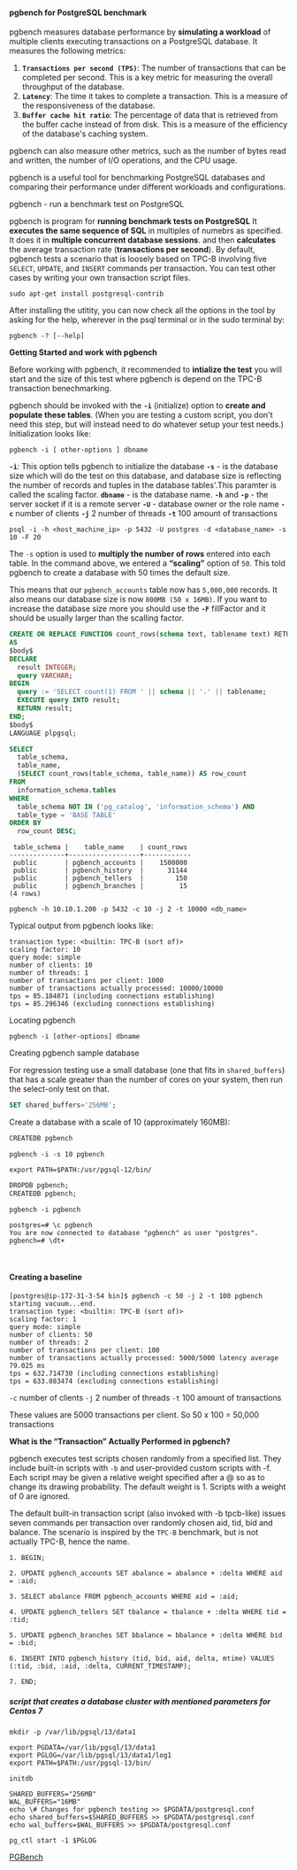 
#### pgbench for PostgreSQL benchmark

pgbench measures database performance by **simulating a workload** of multiple clients executing transactions on a PostgreSQL database. It measures the following metrics:

1. **`Transactions per second (TPS)`**: The number of transactions that can be completed per second. This is a key metric for measuring the overall throughput of the database.
2. **`Latency`**: The time it takes to complete a transaction. This is a measure of the responsiveness of the database.
3. **`Buffer cache hit ratio`**: The percentage of data that is retrieved from the buffer cache instead of from disk. This is a measure of the efficiency of the database's caching system.

pgbench can also measure other metrics, such as the number of bytes read and written, the number of I/O operations, and the CPU usage.

pgbench is a useful tool for benchmarking PostgreSQL databases and comparing their performance under different workloads and configurations.

pgbench - run a benchmark test on PostgreSQL

pgbench is program for **running benchmark tests on PostgreSQL**
It **executes the same sequence of SQL** in multiples of numebrs as specified. It does it in **multiple concurrent database sessions**. and then **calculates** the average transaction rate (**transactions per second**). By default, pgbench tests a scenario that is loosely based on TPC-B involving five `SELECT`, `UPDATE`, and `INSERT` commands per transaction.
You can test other cases by writing your own transaction script files.

```shell
sudo apt-get install postgresql-contrib 
```

After installing the utitity, you can now check all the options in the tool by asking for the help, wherever in the psql terminal or in the sudo terminal by:

```shell
pgbench -? [--help]
```
**Getting Started and work with pgbench**

Before working with pgbench, it recommended to **intialize the test** you will start and the size of this test where pgbench is depend on the TPC-B transaction benechmarking. 

pgbench should be invoked with the **`-i`** (initialize) option to **create and populate these tables**. (When you are testing a custom script, you don't need this step, but will instead need to do whatever setup your test needs.) Initialization looks like:

```shell
pgbench -i [ other-options ] dbname	
```

**`-i`**: This option tells pgbench to initialize the database
**`-s`** - is the database size which will do the test on this database, and database size is reflecting the number of records and tuples in the database tables'.This paramter is called the scaling factor. 
**`dbname`** - is the database name. 
**`-h`** and **`-p`** - the server socket if it is a remote server
**`-U`** - database owner or the role name
**`-c`** number of clients
**`-j`** 2 number of threads
**`-t`** 100 amount of transactions

```
psql -i -h <host_machine_ip> -p 5432 -U postgres -d <database_name> -s 10 -F 20
```
The `-s` option is used to **multiply the number of rows** entered into each table. In the command above, we entered a **“scaling”** option of `50`. This told pgbench to create a database with 50 times the default size.

This means that our `pgbench_accounts` table now has `5,000,000` records. It also means our database size is now `800MB (50 x 16MB)`. If you want to increase the database size more you should use the **`-F`** fillFactor and it should be usually larger than the scalling factor. 


```sql
CREATE OR REPLACE FUNCTION count_rows(schema text, tablename text) RETURNS INTEGER
AS
$body$
DECLARE
  result INTEGER;
  query VARCHAR;
BEGIN
  query := 'SELECT count(1) FROM ' || schema || '.' || tablename;
  EXECUTE query INTO result;
  RETURN result;
END;
$body$
LANGUAGE plpgsql;
```
```sql
SELECT
  table_schema,
  table_name,
  (SELECT count_rows(table_schema, table_name)) AS row_count
FROM
  information_schema.tables
WHERE
  table_schema NOT IN ('pg_catalog', 'information_schema') AND
  table_type = 'BASE TABLE'
ORDER BY
  row_count DESC;
```
```shell
 table_schema |    table_name    | count_rows 
--------------+------------------+------------
 public       | pgbench_accounts |    1500000
 public       | pgbench_history  |      31144
 public       | pgbench_tellers  |        150
 public       | pgbench_branches |         15
(4 rows)

```
```
pgbench -h 10.10.1.200 -p 5432 -c 10 -j 2 -t 10000 <db_name>
```

Typical output from pgbench looks like:

```shell
transaction type: <builtin: TPC-B (sort of)>
scaling factor: 10
query mode: simple
number of clients: 10
number of threads: 1
number of transactions per client: 1000
number of transactions actually processed: 10000/10000 
tps = 85.184871 (including connections establishing) 
tps = 85.296346 (excluding connections establishing)
```


Locating pgbench

```
pgbench -i [other-options] dbname
```

Creating pgbench sample database

For regression testing use a small database (one that fits in `shared_buffers`) that has a scale greater than the number of cores on your system, then run the select-only test on that.

```sql
SET shared_buffers='256MB';
```

Create a database with a scale of 10 (approximately 160MB):

```sql
CREATEDB pgbench
```
```
pgbench -i -s 10 pgbench
```
```shell
export PATH=$PATH:/usr/pgsql-12/bin/
```
```sql
DROPDB pgbench;
CREATEDB pgbench;
```
```
pgbench -i pgbench
```
```
postgres=# \c pgbench
You are now connected to database "pgbench" as user "postgres".
pgbench=# \dt+
```
﻿

#### Creating a baseline
```shell
[postgres@ip-172-31-3-54 bin]$ pgbench -c 50 -j 2 -t 100 pgbench 
starting vacuum...end.
transaction type: <builtin: TPC-B (sort of)>
scaling factor: 1
query mode: simple
number of clients: 50
number of threads: 2
number of transactions per client: 100
number of transactions actually processed: 5000/5000 latency average 79.025 ms
tps = 632.714730 (including connections establishing) 
tps = 633.083474 (excluding connections establishing)
```

`-c` number of clients
`-j` 2 number of threads
`-t` 100 amount of transactions

These values are 5000 transactions per client. So 50 x 100 = 50,000 transactions

**What is the “Transaction” Actually Performed in pgbench?**

pgbench executes test scripts chosen randomly from a specified list. They include built-in scripts with `-b` and user-provided custom scripts with -f. Each script may be given a relative weight specified after a @ so as to change its drawing probability. The default weight is 1. Scripts with a weight of 0 are ignored.

The default built-in transaction script (also invoked with -b tpcb-like) issues seven commands per transaction over randomly chosen aid, tid, bid and balance. The scenario is inspired by the `TPC-B` benchmark, but is not actually TPC-B, hence the name.


```
1. BEGIN;

2. UPDATE pgbench_accounts SET abalance = abalance + :delta WHERE aid = :aid;

3. SELECT abalance FROM pgbench_accounts WHERE aid = :aid;

4. UPDATE pgbench_tellers SET tbalance = tbalance + :delta WHERE tid = :tid;

5. UPDATE pgbench_branches SET bbalance = bbalance + :delta WHERE bid = :bid;

6. INSERT INTO pgbench_history (tid, bid, aid, delta, mtime) VALUES (:tid, :bid, :aid, :delta, CURRENT_TIMESTAMP);

7. END;
```



##### script that creates a database cluster with mentioned parameters for Centos 7

```shell
mkdir -p /var/lib/pgsql/13/data1

export PGDATA=/var/lib/pgsql/13/data1
export PGLOG=/var/lib/pgsql/13/data1/log1 
export PATH=$PATH:/usr/pgsql-13/bin/
```

```
initdb
```


```
SHARED_BUFFERS="256MB"
WAL_BUFFERS="16MB"
echo \# Changes for pgbench testing >> $PGDATA/postgresql.conf 
echo shared_buffers=$SHARED_BUFFERS >> $PGDATA/postgresql.conf 
echo wal_buffers=$WAL_BUFFERS >> $PGDATA/postgresql.conf

pg_ctl start -1 $PGLOG
```

[PGBench](https://github.com/AbdallahCoptan/PostGreSQL-Bench/blob/master/Pgbench.md)